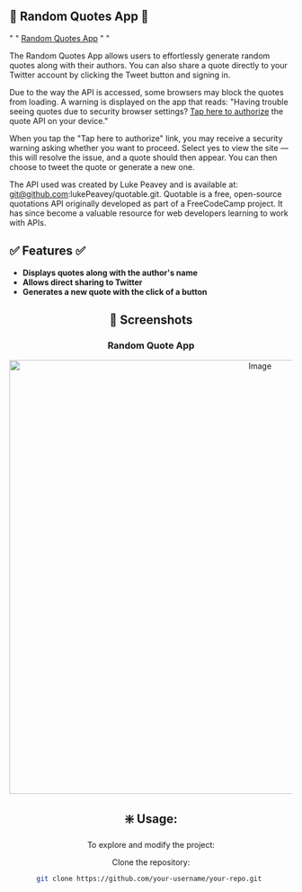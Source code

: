 <div align="left">
   
## 🌟 Random Quotes App 🌟 

" " [Random Quotes App](https://random-quotes-neon.vercel.app/) " " 


The Random Quotes App allows users to effortlessly generate random quotes along with their authors. You can also share a quote directly to your Twitter account by clicking the Tweet button and signing in.

Due to the way the API is accessed, some browsers may block the quotes from loading. A warning is displayed on the app that reads:
"Having trouble seeing quotes due to security browser settings? <a href='https://api.quotable.io/random' target='_blank'>Tap here to authorize</a> the quote API on your device."

When you tap the "Tap here to authorize" link, you may receive a security warning asking whether you want to proceed. Select yes to view the site — this will resolve the issue, and a quote should then appear. You can then choose to tweet the quote or generate a new one.

The API used was created by Luke Peavey and is available at:
git@github.com:lukePeavey/quotable.git.
Quotable is a free, open-source quotations API originally developed as part of a FreeCodeCamp project. It has since become a valuable resource for web developers learning to work with APIs.

</div>


## ✅ Features ✅

- **Displays quotes along with the author's name**
- **Allows direct sharing to Twitter**
- **Generates a new quote with the click of a button**

<div align="center">
   
## 📸 Screenshots

### Random Quote App
<img width="876" height="772" alt="Image" src="https://github.com/user-attachments/assets/bcb64911-f6c9-4297-8449-5a9bceff1604" />


## ❇️ Usage:

To explore and modify the project:

Clone the repository:  
   ```sh
   git clone https://github.com/your-username/your-repo.git 


